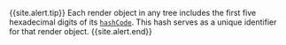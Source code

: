 {{site.alert.tip}}
  Each render object in any tree includes the first five
  hexadecimal digits of its [`hashCode`][].
  This hash serves as a unique identifier for that render object.
{{site.alert.end}}

[`hashCode`]: {{site.api}}/flutter/rendering/TextSelectionPoint/hashCode.html